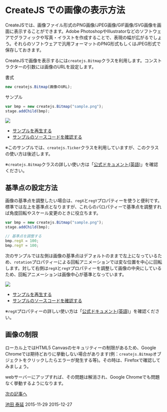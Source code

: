 # CreateJS での画像の表示方法

CreateJSでは、画像ファイル形式のPNG画像/JPEG画像/GIF画像/SVG画像を画面に表示することができます。Adobe PhotoshopやIllustratorなどのソフトウェアでグラフィックや写真・イラストを作成することで、表現の幅が広がるでしょう。それらのソフトウェアで汎用フォーマットのPNG形式もしくはJPEG形式で保存しておきます。

CreateJSで画像を表示するには`createjs.Bitmap`クラスを利用します。コンストラクターの引数には画像のURLを設定します。

書式

```js
new createjs.Bitmap(画像のURL);
```

サンプル

```js
var bmp = new createjs.Bitmap("sample.png");
stage.addChild(bmp);
```

![](../imgs/bitmap.html.png)

- [サンプルを再生する](https://ics-creative.github.io/tutorial-createjs/samples/bitmap.html)
- [サンプルのソースコードを確認する](../samples/bitmap.html)

※このサンプルでは、`createjs.Ticker`クラスを利用していますが、このクラスの使い方は後述します。

※`createjs.Bitmap`クラスの詳しい使い方は「[公式ドキュメント(英語)](http://createjs.com/docs/easeljs/classes/Bitmap.html)」を確認ください。

## 基準点の設定方法

画像の基準点を調整したい場合は、`regX`と`regY`プロパティーを使うと便利です。標準では左上を基準点となりますが、これらのパロパティーで基準点を調整すれば角度回転やスケール変更のときに役立ちます。

```js
var bmp = new createjs.Bitmap("sample.png");
stage.addChild(bmp);

// 基準点を調整する
bmp.regX = 100;
bmp.regY = 100;
```

次のサンプルでは左側は画像の基準点はデフォルトのままで左上になっているため、`rotation`プロパティーによる回転アニメーションでは変な位置を中心に回転します。対して右側は`regX`と`regY`プロパティーを調整して画像の中央にしているため、回転アニメーションは画像中心が基準となっています。

![](../imgs/bitmap_reg.html.png)

- [サンプルを再生する](https://ics-creative.github.io/tutorial-createjs/samples/bitmap_reg.html)
- [サンプルのソースコードを確認する](../samples/bitmap_reg.html)


※`regX`プロパティーの詳しい使い方は「[公式ドキュメント(英語)](http://createjs.com/docs/easeljs/classes/Bitmap.html#property_regX)」を確認ください。


## 画像の制限

ローカル上ではHTML5 Canvasのセキュリティーの制限があるため、Google Chromeでは期待どおりに挙動しない場合があります(例：`createjs.Bitmap`オブジェクトをクリックしたらエラーが発生する等)。その時は、Firefoxで確認してみましょう。

webサーバーにアップすれば、その問題は解消され、Google Chromeでも問題なく挙動するようになります。

[次の記事へ](nest.md)


<article-author>[池田 泰延](https://twitter.com/clockmaker)</article-author>
<article-date-published>2015-11-29</article-date-published>
<article-date-modified>2015-12-27</article-date-modified>
